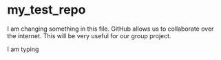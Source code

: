# my_test_repo

I am changing something in this file.
GitHub allows us to collaborate over the internet. This will be very useful for our group project. 

I am typing 